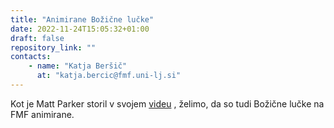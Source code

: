 ```yaml
---
title: "Animirane Božične lučke"
date: 2022-11-24T15:05:32+01:00
draft: false
repository_link: ""
contacts:
    - name: "Katja Beršič"
      at: "katja.bercic@fmf.uni-lj.si"
---
```


Kot je Matt Parker storil v svojem [videu](https://youtu.be/TvlpIojusBE) , želimo, da so tudi Božične lučke na FMF animirane.
